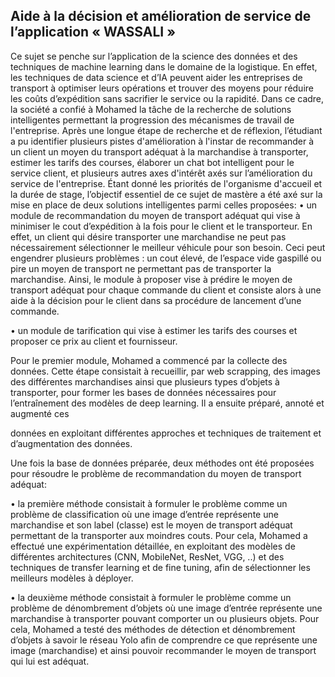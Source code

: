 ##     Aide à la décision et amélioration de service de l’application « WASSALI »
Ce sujet se penche sur l’application de la science des données et des techniques de machine
learning dans le domaine de la logistique. En effet, les techniques de data science et d’IA
peuvent aider les entreprises de transport à optimiser leurs opérations et trouver des moyens
pour réduire les coûts d’expédition sans sacrifier le service ou la rapidité.
Dans ce cadre, la société a confié à Mohamed la tâche de la recherche de solutions
intelligentes permettant la progression des mécanismes de travail de l'entreprise. Après une
longue étape de recherche et de réflexion, l’étudiant a pu identifier plusieurs pistes
d'amélioration à l'instar de recommander à un client un moyen du transport adéquat à la
marchandise à transporter, estimer les tarifs des courses, élaborer un chat bot intelligent pour
le service client, et plusieurs autres axes d'intérêt axés sur l’amélioration du service de
l'entreprise.
Étant donné les priorités de l'organisme d'accueil et la durée de stage, l’objectif essentiel de ce
sujet de mastère a été axé sur la mise en place de deux solutions intelligentes parmi celles
proposées:
• un module de recommandation du moyen de transport adéquat qui vise à minimiser le
cout d’expédition à la fois pour le client et le transporteur. En effet, un client qui
désire transporter une marchandise ne peut pas nécessairement sélectionner le meilleur
véhicule pour son besoin. Ceci peut engendrer plusieurs problèmes : un cout élevé, de
l’espace vide gaspillé ou pire un moyen de transport ne permettant pas de transporter
la marchandise. Ainsi, le module à proposer vise à prédire le moyen de transport
adéquat pour chaque commande du client et consiste alors à une aide à la décision
pour le client dans sa procédure de lancement d’une commande.

• un module de tarification qui vise à estimer les tarifs des courses et proposer ce prix au
client et fournisseur.

Pour le premier module, Mohamed a commencé par la collecte des données. Cette étape
consistait à recueillir, par web scrapping, des images des différentes marchandises ainsi que
plusieurs types d’objets à transporter, pour former les bases de données nécessaires pour
l’entraînement des modèles de deep learning. Il a ensuite préparé, annoté et augmenté ces

données en exploitant différentes approches et techniques de traitement et d’augmentation des
données.

Une fois la base de données préparée, deux méthodes ont été proposées pour résoudre le
problème de recommandation du moyen de transport adéquat:

• la première méthode consistait à formuler le problème comme un problème de
classification où une image d’entrée représente une marchandise et son label (classe)
est le moyen de transport adéquat permettant de la transporter aux moindres couts.
Pour cela, Mohamed a effectué une expérimentation détaillée, en exploitant des
modèles de différentes architectures (CNN, MobileNet, ResNet, VGG, ..) et des
techniques de transfer learning et de fine tuning, afin de sélectionner les meilleurs
modèles à déployer.

• la deuxième méthode consistait à formuler le problème comme un problème de
dénombrement d’objets où une image d’entrée représente une marchandise à
transporter pouvant comporter un ou plusieurs objets. Pour cela, Mohamed a testé des
méthodes de détection et dénombrement d’objets à savoir le réseau Yolo afin de
comprendre ce que représente une image (marchandise) et ainsi pouvoir recommander
le moyen de transport qui lui est adéquat.
